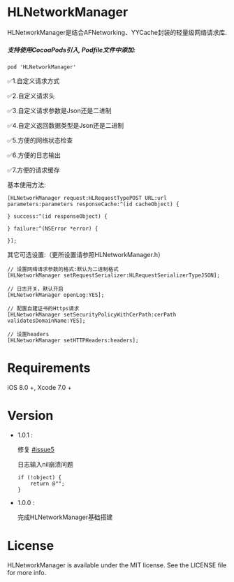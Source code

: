 # HLNetworkManager
HLNetworkManager是结合AFNetworking、YYCache封装的轻量级网络请求库.<p>

##### 支持使用CocoaPods引入, Podfile文件中添加:

```objc
pod 'HLNetworkManager'
```
✅1.自定义请求方式 <p>
✅2.自定义请求头 <p>
✅3.自定义请求参数是Json还是二进制 <p>
✅4.自定义返回数据类型是Json还是二进制 <p>
✅5.方便的网络状态检查 <p>
✅6.方便的日志输出 <p>
✅7.方便的请求缓存<p>

基本使用方法:<p>

```
[HLNetworkManager request:HLRequestTypePOST URL:url parameters:parameters responseCache:^(id cacheObject) {
    
} success:^(id responseObject) {
    
} failure:^(NSError *error) {
    
}];
```

其它可选设置:（更所设置请参照HLNetworkManager.h）<p>

```
// 设置网络请求参数的格式:默认为二进制格式
[HLNetworkManager setRequestSerializer:HLRequestSerializerTypeJSON];

// 日志开关，默认开启
[HLNetworkManager openLog:YES];

// 配置自建证书的Https请求
[HLNetworkManager setSecurityPolicyWithCerPath:cerPath validatesDomainName:YES];

// 设置headers
[HLNetworkManager setHTTPHeaders:headers];
```

# Requirements

iOS 8.0 +, Xcode 7.0 +

# Version

* 1.0.1 : 

  修复 [#issue5](https://github.com/huangchangweng/HLNetworkManager/commit/644204e71d006a5286e5681d342efacbe32e9c5c)<p>
  日志输入nil崩溃问题

  ```
  if (!object) {
      return @"";
  }
  ```

* 1.0.0 :

  完成HLNetworkManager基础搭建

# License
HLNetworkManager is available under the MIT license. See the LICENSE file for more info.
